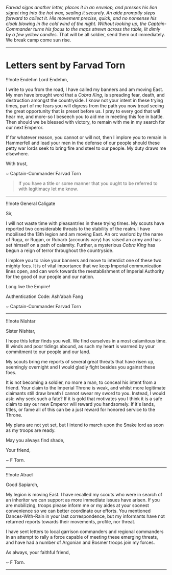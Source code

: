 *Farvad signs another letter, places it in an envelop, and presses his lion signet ring into the hot wax, sealing it securely. An aide promptly steps forward to collect it. His movement precise, quick, and no nonsense his cloak blowing in the cold wind of the night. Without looking up, the Captain-Commander turns his focus to the maps strewn across the table, lit dimly by a few yellow candles.* 
That will be all soldier, send them out immediately. We break camp come sun rise.
***

# Letters sent by Farvad Torn

!!!note  Endehm 
Lord Endehm, 

I write to you from the road, I have called my banners and am moving East. My men have brought word that a *Cobra King*, is spreading fear, death, and destruction amongst the countryside. I know not your intent in these trying times, part of me fears you will digress from the path you now tread seeing the great opportunity that is preset before us.  I pray to every god that will hear me, and more-so I beseech you to aid me in meeting this foe in battle.  Then should we be blessed with victory, to remain with me in my search for our next Emperor.

If for whatever reason, you cannot or will not, then I implore you to remain in Hammerfell and lead your men in the defense of our people should these petty war lords seek to bring fire and steel to our people. My duty draws me elsewhere.

With trust,

~ Captain-Commander Farvad Torn

> If you have a title or some manner that you ought to be referred to with legitimacy let me know. 
***
!!!note  General Caligate 

Sir,

I will not waste time with pleasantries in these trying times. My scouts have reported two considerable threats to the stability of the realm. I have mobilised the 13th legion and am moving East. An orc warlord by the name of Ruga, or Rugan, or Rubarb (accounts vary) has raised an army and has set himself on a path of calamity. Further, a mysterious *Cobra King* has begun a reign of terror throughout the countryside. 

I implore you to raise your banners and move to interdict one of these two mighty foes.  It is of vital importance that we keep Imperial communication lines open, and can work towards the reestablishment of Imperial Authority for the good of our people and our nation.

Long live the Empire!

Authentication Code: Ash'abah Fang

~ Captain-Commander Farvad Torn
***
!!!note  Nishtar

Sister Nishtar,

I hope this letter finds you well. We find ourselves in a most calamitous time. Ill winds and poor tidings abound, as such my heart is warmed by your commitment to our people and our land.

My scouts bring me reports of several great threats that have risen up, seemingly overnight and I would gladly fight besides you against these foes.

It is not becoming a soldier, no more a man, to conceal his intent from a friend. Your claim to the Imperial Throne is weak, and whilst more legitimate claimants still draw breath I cannot swear my sword to you. Instead, I would ask: why seek such a fate? If it is gold that motivates you I think it is a safe claim to say our new Emperor will reward you handsomely. If it's lands, titles, or fame all of this can be a just reward for honored service to the Throne.

My plans are not yet set, but I intend to march upon the Snake lord as soon as my troops are ready.

May you always find shade,

Your friend,

~ F Torn.
***
!!!note Atrael 

Good Sapiarch, 

My legion is moving East.  I have recalled my scouts who were in search of an inheritor we can support as more immediate issues have arisen. If you are mobilizing, troops please inform me or my aides at your soonest convenience so we can better coordinate our efforts.  You mentioned Dances-With-Rain in your last correspondence, but my informants have not returned reports towards their movements, profile, nor threat. 

I have sent letters to local garrison commanders and regional commanders in an attempt to rally a force capable of meeting these emerging threats, and have had a number of Argonian and Bosmer troops join my forces.

As always, your faithful friend,

~ F Torn.
***